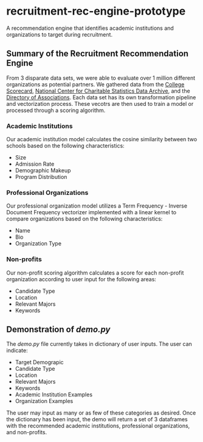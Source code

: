 # recruitment-rec-engine-prototype #
A recommendation engine that identifies academic institutions and organizations to target during recruitment.

## Summary of the Recruitment Recommendation Engine ##
From 3 disparate data sets, we were able to evaluate over 1 million different organizations as potential partners. We gathered data from the [College Scorecard](https://collegescorecard.ed.gov/data/), [National Center for Charitable Statistics Data Archive](https://nccs-data.urban.org/), and the [Directory of Associations](https://directoryofassociations.com/). Each data set has its own transformation pipeline and vectorization process. These vecotrs are then used to train a model or processed through a scoring algorithm. 

### Academic Institutions ###
Our academic institution model calculates the cosine similarity between two schools based on the following characteristics:
- Size
- Admission Rate
- Demographic Makeup
- Program Distribution

### Professional Organizations ###
Our professional organization model utilizes a Term Frequency - Inverse Document Frequency vectorizer implemented with a linear kernel to compare organizations based on the following characteristics:
- Name
- Bio
- Organization Type

### Non-profits ###
Our non-profit scoring algorithm calculates a score for each non-profit organization according to user input for the following areas:
- Candidate Type
- Location
- Relevant Majors
- Keywords

## Demonstration of *demo.py* ##
The *demo.py* file currently takes in dictionary of user inputs. The user can indicate:
- Target Demograpic
- Candidate Type
- Location
- Relevant Majors
- Keywords
- Academic Institution Examples
- Organization Examples

The user may input as many or as few of these categories as desired. Once the dictionary has been input, the demo will return a set of 3 dataframes with the recommended academic institutions, professional organizations, and non-profits.

